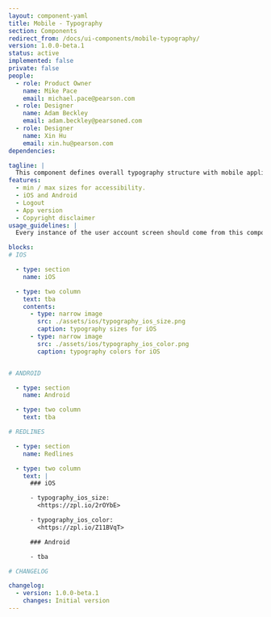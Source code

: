 ```yaml
---
layout: component-yaml
title: Mobile - Typography
section: Components
redirect_from: /docs/ui-components/mobile-typography/
version: 1.0.0-beta.1
status: active
implemented: false
private: false
people:
  - role: Product Owner
    name: Mike Pace
    email: michael.pace@pearson.com
  - role: Designer
    name: Adam Beckley
    email: adam.beckley@pearsoned.com
  - role: Designer
    name: Xin Hu
    email: xin.hu@pearson.com
dependencies:

tagline: |
  This component defines overall typography structure with mobile applications.
features:
  - min / max sizes for accessibility.
  - iOS and Android
  - Logout
  - App version
  - Copyright disclaimer
usage_guidelines: |
  Every instance of the user account screen should come from this component.

blocks:
# IOS

  - type: section
    name: iOS

  - type: two column
    text: tba
    contents:
      - type: narrow image
        src: ./assets/ios/typography_ios_size.png
        caption: typography sizes for iOS
      - type: narrow image
        src: ./assets/ios/typography_ios_color.png
        caption: typography colors for iOS


# ANDROID

  - type: section
    name: Android

  - type: two column
    text: tba

# REDLINES

  - type: section
    name: Redlines

  - type: two column
    text: |
      ### iOS

      - typography_ios_size:
        <https://zpl.io/2rOYbE>

      - typography_ios_color:
        <https://zpl.io/Z11BVqT>

      ### Android

      - tba

# CHANGELOG  

changelog:
  - version: 1.0.0-beta.1
    changes: Initial version
---
```

